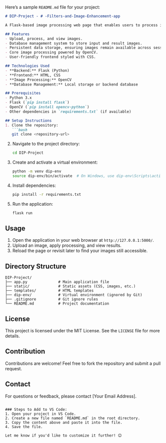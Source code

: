 Here’s a sample `README.md` file for your project:

```markdown
# DIP-Project - # -Filters-and-Image-Enhancement-app

A Flask-based image processing web page that enables users to process images with advanced functionalities and ensures data persistence for input and result images using a database management system.

## Features
- Upload, process, and view images.
- Database management system to store input and result images.
- Persistent data storage, ensuring images remain available across sessions.
- Core image processing powered by OpenCV.
- User-friendly frontend styled with CSS.

## Technologies Used
- **Backend:** Flask (Python)
- **Frontend:** HTML, CSS
- **Image Processing:** OpenCV
- **Database Management:** Local storage or backend database

## Prerequisites
- Python 3.x
- Flask (`pip install flask`)
- OpenCV (`pip install opencv-python`)
- Other dependencies in `requirements.txt` (if available)

## Setup Instructions
1. Clone the repository:
   ```bash
   git clone <repository-url>
   ```
2. Navigate to the project directory:
   ```bash
   cd DIP-Project
   ```
3. Create and activate a virtual environment:
   ```bash
   python -m venv dip-env
   source dip-env/bin/activate  # On Windows, use dip-env\Scripts\activate
   ```
4. Install dependencies:
   ```bash
   pip install -r requirements.txt
   ```
5. Run the application:
   ```bash
   flask run
   ```

## Usage
1. Open the application in your web browser at `http://127.0.0.1:5000/`.
2. Upload an image, apply processing, and view results.
3. Reload the page or revisit later to find your images still accessible.

## Directory Structure
```
DIP-Project/
├── app.py              # Main application file
├── static/             # Static assets (CSS, images, etc.)
├── templates/          # HTML templates
├── dip-env/            # Virtual environment (ignored by Git)
├── .gitignore          # Git ignore rules
└── README.md           # Project documentation
```

## License
This project is licensed under the MIT License. See the `LICENSE` file for more details.

## Contribution
Contributions are welcome! Feel free to fork the repository and submit a pull request.

## Contact
For questions or feedback, please contact [Your Email Address].
```

### Steps to Add to VS Code:
1. Open your project in VS Code.
2. Create a new file named `README.md` in the root directory.
3. Copy the content above and paste it into the file.
4. Save the file.

Let me know if you'd like to customize it further! 😊